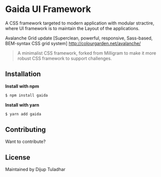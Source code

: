 
Gaida UI Framework
=========

A CSS framework targeted to modern application with modular stractire, where UI framework is to maintain the Layout of the applications.

Avalanche Grid update [Superclean, powerful, responsive, Sass-based, BEM-syntax CSS grid system]
http://colourgarden.net/avalanche/
> A minimalist CSS framework, forked from Milligram to make it more robust CSS framework to support challenges. 

## Installation

**Install with npm**

```sh
$ npm install gaida
```

**Install with yarn**

```sh
$ yarn add gaida
```


## Contributing

Want to contribute? 


## License

Maintained by Dijup Tuladhar
